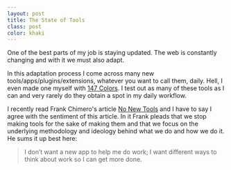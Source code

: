 ```yaml
---
layout: post
title: The State of Tools
class: post
color: khaki
---
```


One of the best parts of my job is staying updated. The web is constantly changing and with it we must also adapt.

In this adaptation process I come across many new tools/apps/plugins/extensions, whatever you want to call them, daily. Hell, I even made one myself with <a href="http:147colors.com">147 Colors</a>. I test out as many of these tools as I can and very rarely do they obtain a spot in my daily workflow.

I recently read Frank Chimero's article <a href="http://frankchimero.com/blog/no-new-tools/" target="_blank">No New Tools</a> and I have to say I agree with the sentiment of this article. In it Frank pleads that we stop making tools for the sake of making them and that we focus on the underlying methodology and ideology behind what we do and how we do it. He sums it up best here:

<blockquote>I don’t want a new app to help me do work; I want different ways to think about work so I can get more done.</blockquote>
